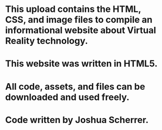 # This upload contains the HTML, CSS, and image files to compile an informational website about Virtual Reality technology.

# This website was written in HTML5.

# All code, assets, and files can be downloaded and used freely.

# Code written by Joshua Scherrer.
